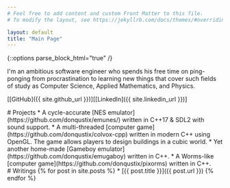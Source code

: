```yaml
---
# Feel free to add content and custom Front Matter to this file.
# To modify the layout, see https://jekyllrb.com/docs/themes/#overriding-theme-defaults

layout: default
title: "Main Page"
---
```

{::options parse_block_html="true" /}

<section>
I'm an ambitious software engineer who spends his free time on ping-ponging from procrastination to learning new things that cover such fields of study as Computer Science, Applied Mathematics, and Physics.

[[GitHub]({{ site.github_url }})][[LinkedIn]({{ site.linkedin_url }})]
</section>

<section>
# Projects
* A cycle-accurate [NES emulator](https://github.com/donqustix/emunes/) written in C++17 & SDL2 with sound support.
* A multi-threaded [computer game](https://github.com/donqustix/colvox-cpp) written in modern C++ using OpenGL. The game allows players to design buildings in a cubic world.
* Yet another home-made [Gameboy emulator](https://github.com/donqustix/emugaboy) written in C++.
* A Worms-like [computer game](https://github.com/donqustix/pixorms) written in C++.
</section>

<section>
# Writings
{% for post in site.posts %}
* [{{ post.title }}]({{ post.url }})
{% endfor %}
</section>
